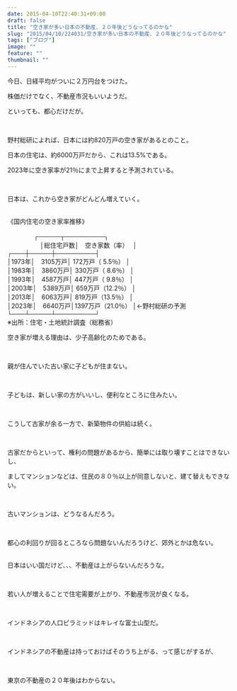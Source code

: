 ```yaml
---
date: 2015-04-10T22:40:31+09:00
draft: false
title: "空き家が多い日本の不動産、２０年後どうなってるのかな"
slug: "2015/04/10/224031/空き家が多い日本の不動産、２０年後どうなってるのかな"
tags: ["ブログ"]
image: ""
feature: ""
thumbnail: ""
---
```

<p>今日、日経平均がついに２万円台をつけた。</p><p>株価だけでなく、不動産市況もいいようだ。</p><p>といっても、都心だけだが。</p><br/><p>野村総研によれば、日本には約820万戸の空き家があるとのこと。</p><p>日本の住宅は、約6000万戸だから、これは13.5%である。</p><p>2023年に空き家率が21％にまで上昇すると予測されている。</p><br/><p>日本は、これから空き家がどんどん増えていく。</p><p><br/>《国内住宅の空き家率推移》</p><p> 　　   　　┌─────┬─────────┐<br/> 　　　　 　│総住宅戸数│　空き家数（率）　      │<br/>┌───┼─────┼─────────┤<br/>│1973年│　3105万戸│ 172万戸（ 5.5％）      │<br/>│1983年│　3860万戸│ 330万戸（ 8.6％）      │<br/>│1993年│　4587万戸│ 447万戸（ 9.8％）      │<br/>│2003年│　5389万戸│ 659万戸（12.2％）     │<br/>│2013年│　6063万戸│ 819万戸（13.5％）     │<br/>│2023年│　6640万戸│1397万戸（21.0％）     │←野村総研の予測<br/>└───┴─────┴─────────┘<br/>※出所：住宅・土地統計調査（総務省）<br/></p><p>空き家が増える理由は、少子高齢化のためである。</p><br/><p>親が住んでいた古い家に子どもが住まない。</p><br/><p>子どもは、新しい家の方がいいし、便利なところに住みたい。</p><br/><p>こうして古家が余る一方で、新築物件の供給は続く。</p><br/><p>古家だからといって、権利の問題があるから、簡単には取り壊すことはできないし、</p><p> </p><p>ましてマンションなどは、住民の８０％以上が同意しないと、建て替えもできない。</p><br/><p>古いマンションは、どうなるんだろう。</p><br/><p>都心の利回りが回るところなら問題ないんだろうけど、郊外とかは危ない。</p><p><br/>日本はいい国だけど、、、不動産は上がらないんだろうな。</p><br/><p>若い人が増えることで住宅需要が上がり、不動産市況が良くなる。</p><br/><p>インドネシアの人口ピラミッドはキレイな富士山型だ。</p><br/><p>インドネシアの不動産は持っておけばそのうち上がる、って感じがするが、</p><br/><p>東京の不動産の２０年後はわからない。</p><p><br/></p>

